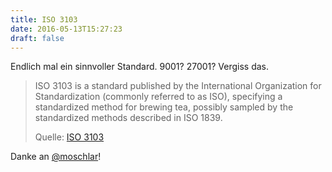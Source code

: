 ```yaml
---
title: ISO 3103
date: 2016-05-13T15:27:23
draft: false
---
```


Endlich mal ein sinnvoller Standard. 9001? 27001? Vergiss das.

> ISO 3103 is a standard published by the International Organization for
> Standardization (commonly referred to as ISO), specifying a standardized
> method for brewing tea, possibly sampled by the standardized methods
> described in ISO 1839.
>
> Quelle: [ISO 3103](https://en.m.wikipedia.org/wiki/ISO_3103)

Danke an [@moschlar](http://twitter.com/moschlar)!
